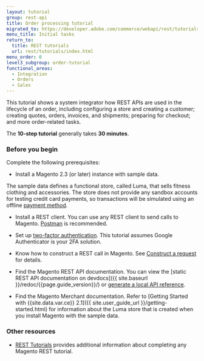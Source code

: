 ```yaml
---
layout: tutorial
group: rest-api
title: Order processing tutorial
migrated_to: https://developer.adobe.com/commerce/webapi/rest/tutorials/order-intro/
menu_title: Initial tasks
return_to:
  title: REST tutorials
  url: rest/tutorials/index.html
menu_order: 0
level3_subgroup: order-tutorial
functional_areas:
  - Integration
  - Orders
  - Sales
---
```


This tutorial shows a system integrator how REST APIs are used in the lifecycle of an order, including configuring a store and creating a customer; creating quotes, orders, invoices, and shipments; preparing for checkout; and more order-related tasks.

The **10-step tutorial** generally takes **30 minutes**.

### Before you begin

Complete the following prerequisites:

*  Install a Magento 2.3 (or later) instance with sample data.

  The sample data defines a functional store, called Luma, that sells fitness clothing and accessories. The store does not provide any sandbox accounts for testing credit card payments, so transactions will be simulated using an offline [payment method](https://glossary.magento.com/payment-method).

*  Install a REST client. You can use any REST client to send calls to Magento. [Postman](https://www.getpostman.com/) is recommended.

*  Set up [two-factor authentication]({{page.baseurl}}/security/two-factor-authentication.html). This tutorial assumes Google Authenticator is your 2FA solution.

*  Know how to construct a REST call in Magento. See [Construct a request](https://developer.adobe.com/commerce/webapi/get-started/gs-web-api-request.html) for details.

*  Find the Magento REST API documentation. You can view the [static REST API documentation on devdocs]({{ site.baseurl }}/redoc/{{page.guide_version}}/) or [generate a local API reference](https://developer.adobe.com/commerce/webapi/rest/generate-local.html).

*  Find the Magento Merchant documentation. Refer to [Getting Started with {{site.data.var.ce}} 2.1]({{ site.user_guide_url }}/getting-started.html) for information about the Luma store that is created when you install Magento with the sample data.

### Other resources

*  [REST Tutorials](https://developer.adobe.com/commerce/webapi/rest/tutorials/index.html) provides additional information about completing any Magento REST tutorial.
